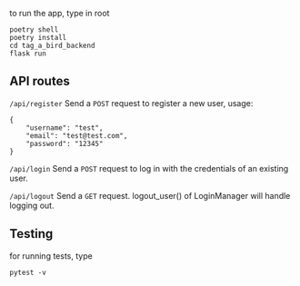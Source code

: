 to run the app, type in root

```
poetry shell
poetry install
cd tag_a_bird_backend
flask run
```
## API routes
`/api/register` Send a `POST` request to register a new user, usage:
```
{
    "username": "test",
    "email": "test@test.com",
    "password": "12345"
}
```
`/api/login` Send a `POST` request to log in with the credentials of an existing user. 

`/api/logout` Send a `GET` request. logout_user() of LoginManager will handle logging out. 


## Testing
for running tests, type 
```
pytest -v 
```